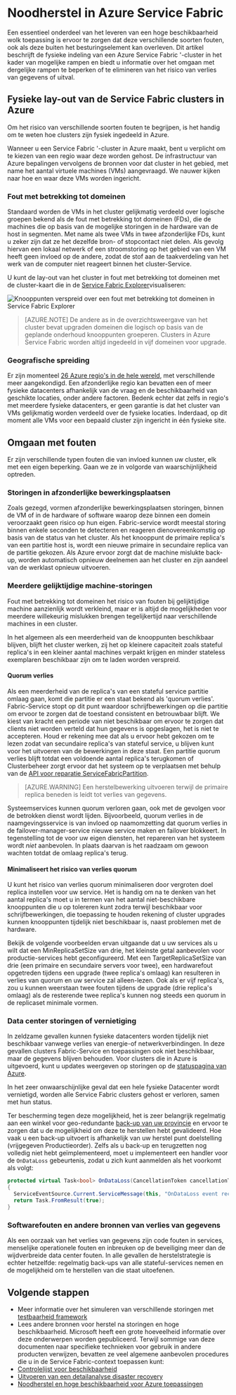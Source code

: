 <properties
   pageTitle="Noodherstel van Azure Service Fabric | Microsoft Azure"
   description="Azure Service Fabric biedt de mogelijkheden die nodig zijn voor de behandeling van alle soorten rampen. In dit artikel beschrijft de soorten rampen die zich kunnen voordoen en hoe u moet handelen."
   services="service-fabric"
   documentationCenter=".net"
   authors="seanmck"
   manager="timlt"
   editor=""/>

<tags
   ms.service="service-fabric"
   ms.devlang="dotNet"
   ms.topic="article"
   ms.tgt_pltfrm="NA"
   ms.workload="NA"
   ms.date="08/10/2016"
   ms.author="seanmck"/>

# <a name="disaster-recovery-in-azure-service-fabric"></a>Noodherstel in Azure Service Fabric

Een essentieel onderdeel van het leveren van een hoge beschikbaarheid wolk toepassing is ervoor te zorgen dat deze verschillende soorten fouten, ook als deze buiten het besturingselement kan overleven. Dit artikel beschrijft de fysieke indeling van een Azure Service Fabric '-cluster in het kader van mogelijke rampen en biedt u informatie over het omgaan met dergelijke rampen te beperken of te elimineren van het risico van verlies van gegevens of uitval.

## <a name="physical-layout-of-service-fabric-clusters-in-azure"></a>Fysieke lay-out van de Service Fabric clusters in Azure

Om het risico van verschillende soorten fouten te begrijpen, is het handig om te weten hoe clusters zijn fysiek ingedeeld in Azure.

Wanneer u een Service Fabric '-cluster in Azure maakt, bent u verplicht om te kiezen van een regio waar deze worden gehost. De infrastructuur van Azure bepalingen vervolgens de bronnen voor dat cluster in het gebied, met name het aantal virtuele machines (VMs) aangevraagd. We nauwer kijken naar hoe en waar deze VMs worden ingericht.

### <a name="fault-domains"></a>Fout met betrekking tot domeinen

Standaard worden de VMs in het cluster gelijkmatig verdeeld over logische groepen bekend als de fout met betrekking tot domeinen (FDs), die de machines die op basis van de mogelijke storingen in de hardware van de host in segmenten. Met name als twee VMs in twee afzonderlijke FDs, kunt u zeker zijn dat ze het dezelfde bron- of stopcontact niet delen. Als gevolg hiervan een lokaal netwerk of een stroomstoring op het gebied van een VM heeft geen invloed op de andere, zodat de stof aan de taakverdeling van het werk van de computer niet reageert binnen het cluster-Service.

U kunt de lay-out van het cluster in fout met betrekking tot domeinen met de cluster-kaart die in de [Service Fabric Explorer](service-fabric-visualizing-your-cluster.md)visualiseren:

![Knooppunten verspreid over een fout met betrekking tot domeinen in Service Fabric Explorer][sfx-cluster-map]

>[AZURE.NOTE] De andere as in de overzichtsweergave van het cluster bevat upgraden domeinen die logisch op basis van de geplande onderhoud knooppunten groeperen. Clusters in Azure Service Fabric worden altijd ingedeeld in vijf domeinen voor upgrade.

### <a name="geographic-distribution"></a>Geografische spreiding

Er zijn momenteel [26 Azure regio's in de hele wereld][azure-regions], met verschillende meer aangekondigd. Een afzonderlijke regio kan bevatten een of meer fysieke datacenters afhankelijk van de vraag en de beschikbaarheid van geschikte locaties, onder andere factoren. Bedenk echter dat zelfs in regio's met meerdere fysieke datacenters, er geen garantie is dat het cluster van VMs gelijkmatig worden verdeeld over de fysieke locaties. Inderdaad, op dit moment alle VMs voor een bepaald cluster zijn ingericht in één fysieke site.

## <a name="dealing-with-failures"></a>Omgaan met fouten

Er zijn verschillende typen fouten die van invloed kunnen uw cluster, elk met een eigen beperking. Gaan we ze in volgorde van waarschijnlijkheid optreden.

### <a name="individual-machine-failures"></a>Storingen in afzonderlijke bewerkingsplaatsen

Zoals gezegd, vormen afzonderlijke bewerkingsplaatsen storingen, binnen de VM of in de hardware of software waarop deze binnen een domein veroorzaakt geen risico op hun eigen. Fabric-service wordt meestal storing binnen enkele seconden te detecteren en reageren dienovereenkomstig op basis van de status van het cluster. Als het knooppunt de primaire replica's van een partitie host is, wordt een nieuwe primaire in secundaire replica van de partitie gekozen. Als Azure ervoor zorgt dat de machine mislukte back-up, worden automatisch opnieuw deelnemen aan het cluster en zijn aandeel van de werklast opnieuw uitvoeren.

### <a name="multiple-concurrent-machine-failures"></a>Meerdere gelijktijdige machine-storingen

Fout met betrekking tot domeinen het risico van fouten bij gelijktijdige machine aanzienlijk wordt verkleind, maar er is altijd de mogelijkheden voor meerdere willekeurig mislukken brengen tegelijkertijd naar verschillende machines in een cluster.

In het algemeen als een meerderheid van de knooppunten beschikbaar blijven, blijft het cluster werken, zij het op kleinere capaciteit zoals stateful replica's in een kleiner aantal machines verpakt krijgen en minder stateless exemplaren beschikbaar zijn om te laden worden verspreid.

#### <a name="quorum-loss"></a>Quorum verlies

Als een meerderheid van de replica's van een stateful service partitie omlaag gaan, komt die partitie er een staat bekend als 'quorum verlies'. Fabric-Service stopt op dit punt waardoor schrijfbewerkingen op die partitie om ervoor te zorgen dat de toestand consistent en betrouwbaar blijft. We kiest van kracht een periode van niet beschikbaar om ervoor te zorgen dat clients niet worden verteld dat hun gegevens is opgeslagen, het is niet te accepteren. Houd er rekening mee dat als u ervoor hebt gekozen om te lezen zodat van secundaire replica's van stateful service, u blijven kunt voor het uitvoeren van de bewerkingen in deze staat. Een partitie quorum verlies blijft totdat een voldoende aantal replica's terugkomen of Clusterbeheer zorgt ervoor dat het systeem op te verplaatsen met behulp van de [API voor reparatie ServiceFabricPartition][repair-partition-ps].

>[AZURE.WARNING] Een herstelbewerking uitvoeren terwijl de primaire replica beneden is leidt tot verlies van gegevens.

Systeemservices kunnen quorum verloren gaan, ook met de gevolgen voor de betrokken dienst wordt lijden. Bijvoorbeeld, quorum verlies in de naamgevingsservice is van invloed op naamomzetting dat quorum verlies in de failover-manager-service nieuwe service maken en failover blokkeert. In tegenstelling tot de voor uw eigen diensten, het repareren van het systeem wordt *niet* aanbevolen. In plaats daarvan is het raadzaam om gewoon wachten totdat de omlaag replica's terug.

#### <a name="minimizing-the-risk-of-quorum-loss"></a>Minimaliseert het risico van verlies quorum

U kunt het risico van verlies quorum minimaliseren door vergroten doel replica instellen voor uw service. Het is handig om na te denken van het aantal replica's moet u in termen van het aantal niet-beschikbare knooppunten die u op tolereren kunt zodra terwijl beschikbaar voor schrijfbewerkingen, die toepassing te houden rekening of cluster upgrades kunnen knooppunten tijdelijk niet beschikbaar is, naast problemen met de hardware.

Bekijk de volgende voorbeelden ervan uitgaande dat u uw services als u wilt dat een MinReplicaSetSize van drie, het kleinste getal aanbevolen voor productie-services hebt geconfigureerd. Met een TargetReplicaSetSize van drie (een primaire en secundaire servers voor twee), een hardwarefout opgetreden tijdens een upgrade (twee replica's omlaag) kan resulteren in verlies van quorum en uw service zal alleen-lezen. Ook als er vijf replica's, zou u kunnen weerstaan twee fouten tijdens de upgrade (drie replica's omlaag) als de resterende twee replica's kunnen nog steeds een quorum in de replicaset minimale vormen.

### <a name="data-center-outages-or-destruction"></a>Data center storingen of vernietiging

In zeldzame gevallen kunnen fysieke datacenters worden tijdelijk niet beschikbaar vanwege verlies van energie-of netwerkverbindingen. In deze gevallen clusters Fabric-Service en toepassingen ook niet beschikbaar, maar de gegevens blijven behouden. Voor clusters die in Azure is uitgevoerd, kunt u updates weergeven op storingen op de [statuspagina van Azure][azure-status-dashboard].

In het zeer onwaarschijnlijke geval dat een hele fysieke Datacenter wordt vernietigd, worden alle Service Fabric clusters gehost er verloren, samen met hun status.

Ter bescherming tegen deze mogelijkheid, het is zeer belangrijk regelmatig aan een winkel voor geo-redundante [back-up van uw provincie](service-fabric-reliable-services-backup-restore.md) en ervoor te zorgen dat u de mogelijkheid om deze te herstellen hebt gevalideerd. Hoe vaak u een back-up uitvoert is afhankelijk van uw herstel punt doelstelling (vrijgegeven Productieorder). Zelfs als u back-up en terugzetten nog volledig niet hebt geïmplementeerd, moet u implementeert een handler voor de `OnDataLoss` gebeurtenis, zodat u zich kunt aanmelden als het voorkomt als volgt:

```c#
protected virtual Task<bool> OnDataLoss(CancellationToken cancellationToken)
{
  ServiceEventSource.Current.ServiceMessage(this, "OnDataLoss event received.");
  return Task.FromResult(true);
}
```


### <a name="software-failures-and-other-sources-of-data-loss"></a>Softwarefouten en andere bronnen van verlies van gegevens

Als een oorzaak van het verlies van gegevens zijn code fouten in services, menselijke operationele fouten en inbreuken op de beveiliging meer dan de wijdverbreide data center fouten. In alle gevallen de herstelstrategie is echter hetzelfde: regelmatig back-ups van alle stateful-services nemen en de mogelijkheid om te herstellen van die staat uitoefenen.

## <a name="next-steps"></a>Volgende stappen

- Meer informatie over het simuleren van verschillende storingen met [testbaarheid framework](service-fabric-testability-overview.md)
- Lees andere bronnen voor herstel na storingen en hoge beschikbaarheid. Microsoft heeft een grote hoeveelheid informatie over deze onderwerpen worden gepubliceerd. Terwijl sommige van deze documenten naar specifieke technieken voor gebruik in andere producten verwijzen, bevatten ze veel algemene aanbevolen procedures die u in de Service Fabric-context toepassen kunt:
 - [Controlelijst voor beschikbaarheid](../best-practices-availability-checklist.md)
 - [Uitvoeren van een detailanalyse disaster recovery](../sql-database/sql-database-disaster-recovery-drills.md)
 - [Noodherstel en hoge beschikbaarheid voor Azure toepassingen][dr-ha-guide]


<!-- External links -->

[repair-partition-ps]: https://msdn.microsoft.com/library/mt163522.aspx
[azure-status-dashboard]:https://azure.microsoft.com/status/
[azure-regions]: https://azure.microsoft.com/regions/
[dr-ha-guide]: https://msdn.microsoft.com/library/azure/dn251004.aspx


<!-- Images -->

[sfx-cluster-map]: ./media/service-fabric-disaster-recovery/sfx-clustermap.png
